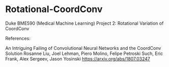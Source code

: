 # Rotational-CoordConv
Duke BME590 (Medical Machine Learning) Project 2: Rotational Variation of CoordConv

References:

An Intriguing Failing of Convolutional Neural Networks and the CoordConv Solution
Rosanne Liu, Joel Lehman, Piero Molino, Felipe Petroski Such, Eric Frank, Alex Sergeev, Jason Yosinski
https://arxiv.org/abs/1807.03247


